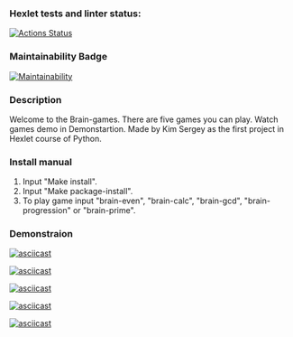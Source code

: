 ### Hexlet tests and linter status:
[![Actions Status](https://github.com/sergkim13/python-project-49/workflows/hexlet-check/badge.svg)](https://github.com/sergkim13/python-project-49/actions)

### Maintainability Badge
[![Maintainability](https://api.codeclimate.com/v1/badges/b70296ec8ba01ee0e1ea/maintainability)](https://codeclimate.com/github/sergkim13/python-project-49/maintainability)


### Description
Welcome to the Brain-games. There are five games you can play. Watch games demo in Demonstartion.
Made by Kim Sergey as the first project in Hexlet course of Python.

### Install manual
1. Input "Make install".
2. Input "Make package-install".
3. To play game input "brain-even", "brain-calc", "brain-gcd", "brain-progression" or "brain-prime". 

### Demonstraion

[![asciicast](https://asciinema.org/a/UCoTZTHEWOlqcy0zrZVi9y4nr.svg)](https://asciinema.org/a/UCoTZTHEWOlqcy0zrZVi9y4nr)

[![asciicast](https://asciinema.org/a/SP4FP9SSlvMbST9Fx8Wu4shcF.svg)](https://asciinema.org/a/SP4FP9SSlvMbST9Fx8Wu4shcF)

[![asciicast](https://asciinema.org/a/VMczQUD95AVdqQwtO0kyUXBXu.svg)](https://asciinema.org/a/VMczQUD95AVdqQwtO0kyUXBXu)

[![asciicast](https://asciinema.org/a/F70V3Xx11Nrw8ysUaxEnTBWiQ.svg)](https://asciinema.org/a/F70V3Xx11Nrw8ysUaxEnTBWiQ)

[![asciicast](https://asciinema.org/a/8TyRlVTbZF1E8m0Z28lZXa4h2.svg)](https://asciinema.org/a/8TyRlVTbZF1E8m0Z28lZXa4h2)